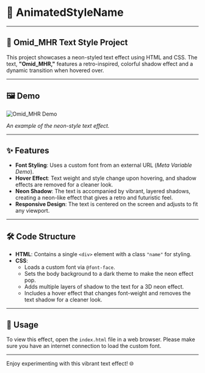 # 🎨 AnimatedStyleName

---

## 🌈 Omid_MHR Text Style Project

This project showcases a neon-styled text effect using HTML and CSS. The text, **"Omid_MHR,"** features a retro-inspired, colorful shadow effect and a dynamic transition when hovered over.

---

## 🖼 Demo

![Omid_MHR Demo](assets/demo.png)

*An example of the neon-style text effect.*

---

## ✨ Features

- **Font Styling**: Uses a custom font from an external URL (_Meta Variable Demo_).
- **Hover Effect**: Text weight and style change upon hovering, and shadow effects are removed for a cleaner look.
- **Neon Shadow**: The text is accompanied by vibrant, layered shadows, creating a neon-like effect that gives a retro and futuristic feel.
- **Responsive Design**: The text is centered on the screen and adjusts to fit any viewport.

---

## 🛠 Code Structure

- **HTML**: Contains a single `<div>` element with a class `"name"` for styling.
- **CSS**:
  - Loads a custom font via `@font-face`.
  - Sets the body background to a dark theme to make the neon effect pop.
  - Adds multiple layers of shadow to the text for a 3D neon effect.
  - Includes a hover effect that changes font-weight and removes the text shadow for a cleaner look.

---

## 🚀 Usage

To view this effect, open the `index.html` file in a web browser. Please make sure you have an internet connection to load the custom font.

---

Enjoy experimenting with this vibrant text effect! 🌐
